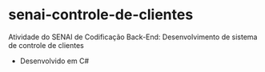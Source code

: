 # senai-controle-de-clientes
Atividade do SENAI de Codificação Back-End: Desenvolvimento de sistema de controle de clientes

* Desenvolvido em C#
